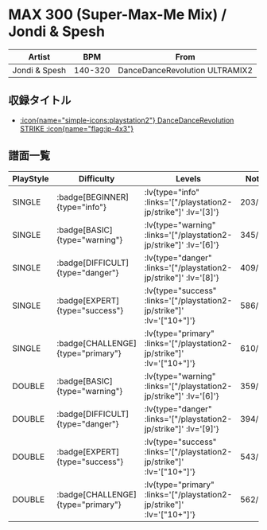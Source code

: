 # MAX 300 (Super-Max-Me Mix) / Jondi & Spesh

|Artist|BPM|From|
|------|---|----|
|Jondi & Spesh|140-320|DanceDanceRevolution ULTRAMIX2|

## 収録タイトル

- [ :icon{name="simple-icons:playstation2"} DanceDanceRevolution STRIKE :icon{name="flag:jp-4x3"} ](/playstation2-jp/strike)

## 譜面一覧

|PlayStyle|Difficulty|Levels|Notes|Movie|
|---------|----------|------|-----|-----|
|SINGLE| :badge[BEGINNER]{type="info"} | :lv{type="info" :links='["/playstation2-jp/strike"]' :lv='[3]'} |203/6||
|SINGLE| :badge[BASIC]{type="warning"} | :lv{type="warning" :links='["/playstation2-jp/strike"]' :lv='[6]'} |345/30||
|SINGLE| :badge[DIFFICULT]{type="danger"} | :lv{type="danger" :links='["/playstation2-jp/strike"]' :lv='[8]'} |409/34||
|SINGLE| :badge[EXPERT]{type="success"} | :lv{type="success" :links='["/playstation2-jp/strike"]' :lv='["10+"]'} |586/60||
|SINGLE| :badge[CHALLENGE]{type="primary"} | :lv{type="primary" :links='["/playstation2-jp/strike"]' :lv='["10+"]'} |610/62||
|DOUBLE| :badge[BASIC]{type="warning"} | :lv{type="warning" :links='["/playstation2-jp/strike"]' :lv='[6]'} |359/0||
|DOUBLE| :badge[DIFFICULT]{type="danger"} | :lv{type="danger" :links='["/playstation2-jp/strike"]' :lv='[9]'} |394/9||
|DOUBLE| :badge[EXPERT]{type="success"} | :lv{type="success" :links='["/playstation2-jp/strike"]' :lv='["10+"]'} |543/48||
|DOUBLE| :badge[CHALLENGE]{type="primary"} | :lv{type="primary" :links='["/playstation2-jp/strike"]' :lv='["10+"]'} |562/188||
